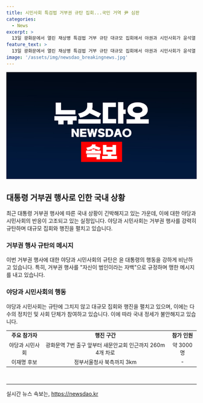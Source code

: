 ```yaml
---
title: 시민사회 특검법 거부권 규탄 집회...국민 거역 尹 심판
categories:
  - News
excerpt: >
  13일 광화문에서 열린 채상병 특검법 거부 규탄 대규모 집회에서 야권과 시민사회가 윤석열 대통령의 거부권 행사를 규탄하며 윤 대통령에 대한 탄핵을 촉구했습니다. 행진 참가자들은 윤 대통령의 거부권 행사를 비난하고 특검법의 재의를 요구했으며, 국민의힘과 윤 대통령을 비판하는 발언이 이어졌습니다. 경찰에 따르면 3000여명이 참여했으며, 이 뿐만 아니라 이재명 후보도 참석하여 관심을 끌었습니다. #거부권 #대통령 #특검법 #규탄 #야권
feature_text: >
  13일 광화문에서 열린 채상병 특검법 거부 규탄 대규모 집회에서 야권과 시민사회가 윤석열 대통령의 거부권 행사를 규탄하며 윤 대통령에 대한 탄핵을 촉구했습니다. 행진 참가자들은 윤 대통령의 거부권 행사를 비난하고 특검법의 재의를 요구했으며, 국민의힘과 윤 대통령을 비판하는 발언이 이어졌습니다. 경찰에 따르면 3000여명이 참여했으며, 이 뿐만 아니라 이재명 후보도 참석하여 관심을 끌었습니다. #거부권 #대통령 #특검법 #규탄 #야권
image: '/assets/img/newsdao_breakingnews.jpg'
---
```


<p><img src="/assets/img/newsdao_breakingnews.jpg" alt="koreaapp 속보" /></p>

<h2 data-ke-size="size26">대통령 거부권 행사로 인한 국내 상황</h2>

<p data-ke-size="size16">최근 대통령 거부권 행사에 따른 국내 상황이 긴박해지고 있는 가운데, 이에 대한 야당과 시민사회의 반응이 고조되고 있는 실정입니다. 야당과 시민사회는 거부권 행사를 강력히 규탄하며 대규모 집회와 행진을 펼치고 있습니다.</p>

<h3>거부권 행사 규탄의 메시지</h3>

<p data-ke-size="size16">이번 거부권 행사에 대한 야당과 시민사회의 규탄은 윤 대통령의 행동을 강하게 비난하고 있습니다. 특히, 거부권 행사를 "자신이 범인이라는 자백"으로 규정하며 맹한 메시지를 내고 있습니다.</p>

<h3>야당과 시민사회의 행동</h3>

<p data-ke-size="size16">야당과 시민사회는 규탄에 그치지 않고 대규모 집회와 행진을 펼치고 있으며, 이에는 다수의 정치인 및 사회 단체가 참여하고 있습니다. 이에 따라 국내 정세가 불안해지고 있습니다.</p>

<table>
  <tr>
    <td style="text-align: center; height: 17px;"><b>주요 참가자</b></td>
    <td style="text-align: center; height: 17px;"><b>행진 구간</b></td>
    <td style="text-align: center; height: 17px;"><b>참가 인원</b></td>
  </tr>
  <tr>
    <td style="text-align: center; height: 17px;">야당과 시민사회</td>
    <td style="text-align: center; height: 17px;">광화문역 7번 출구 앞부터 새문안교회 인근까지 260m 4개 차로</td>
    <td style="text-align: center; height: 17px;">약 3000명</td>
  </tr>
  <tr>
    <td style="text-align: center; height: 17px;">이재명 후보</td>
    <td style="text-align: center; height: 17px;">정부서울청사 북측까지 3km</td>
    <td style="text-align: center; height: 17px;">-</td>
  </tr>
</table>

<p data-ke-size="size16">&nbsp;</p>

<hr>
실시간 뉴스 속보는, <a href="https://newsdao.kr" rel="dofollow">https://newsdao.kr</a>


